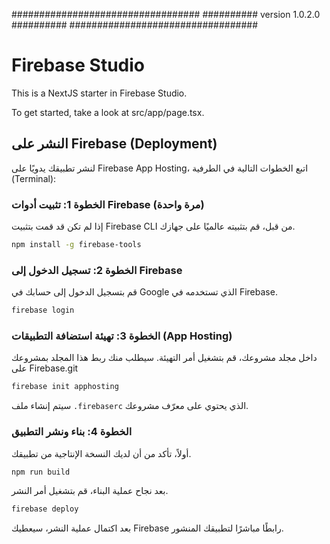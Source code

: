##################################
########## version 1.0.2.0 ##########
##################################

# Firebase Studio

This is a NextJS starter in Firebase Studio.

To get started, take a look at src/app/page.tsx.

## النشر على Firebase (Deployment)

لنشر تطبيقك يدويًا على Firebase App Hosting، اتبع الخطوات التالية في الطرفية (Terminal):

### الخطوة 1: تثبيت أدوات Firebase (مرة واحدة)

إذا لم تكن قد قمت بتثبيت Firebase CLI من قبل، قم بتثبيته عالميًا على جهازك.

```bash
npm install -g firebase-tools
```

### الخطوة 2: تسجيل الدخول إلى Firebase

قم بتسجيل الدخول إلى حسابك في Google الذي تستخدمه في Firebase.

```bash
firebase login
```

### الخطوة 3: تهيئة استضافة التطبيقات (App Hosting)

داخل مجلد مشروعك، قم بتشغيل أمر التهيئة. سيطلب منك ربط هذا المجلد بمشروعك على Firebase.git

```bash
firebase init apphosting
```

سيتم إنشاء ملف `.firebaserc` الذي يحتوي على معرّف مشروعك.

### الخطوة 4: بناء ونشر التطبيق

أولاً، تأكد من أن لديك النسخة الإنتاجية من تطبيقك.

```bash
npm run build
```

بعد نجاح عملية البناء، قم بتشغيل أمر النشر.

```bash
firebase deploy
```

بعد اكتمال عملية النشر، سيعطيك Firebase رابطًا مباشرًا لتطبيقك المنشور.
